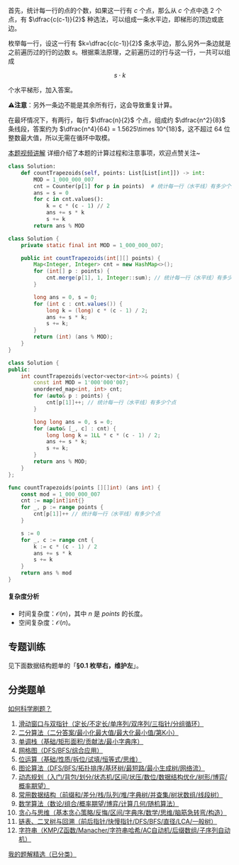 首先，统计每一行的点的个数，如果这一行有 $c$ 个点，那么从 $c$ 个点中选 $2$ 个点，有 $\dfrac{c(c-1)}{2}$ 种选法，可以组成一条水平边，即梯形的顶边或底边。

枚举每一行，设这一行有 $k=\dfrac{c(c-1)}{2}$ 条水平边，那么另外一条边就是之前遍历过的行的边数 $s$。根据乘法原理，之前遍历过的行与这一行，一共可以组成

$$
s\cdot k
$$

个水平梯形，加入答案。

⚠**注意**：另外一条边不能是其余所有行，这会导致重复计算。

在最坏情况下，有两行，每行 $\dfrac{n}{2}$ 个点，组成约 $\dfrac{n^2}{8}$ 条线段，答案约为 $\dfrac{n^4}{64} = 1.5625\times 10^{18}$，这不超过 $64$ 位整数最大值，所以无需在循环中取模。

[本题视频讲解](https://www.bilibili.com/video/BV1tbg8z3EaP/?t=3m40s) 详细介绍了本题的计算过程和注意事项，欢迎点赞关注~

```py [sol-Python3]
class Solution:
    def countTrapezoids(self, points: List[List[int]]) -> int:
        MOD = 1_000_000_007
        cnt = Counter(p[1] for p in points)  # 统计每一行（水平线）有多少个点
        ans = s = 0
        for c in cnt.values():
            k = c * (c - 1) // 2
            ans += s * k
            s += k
        return ans % MOD
```

```java [sol-Java]
class Solution {
    private static final int MOD = 1_000_000_007;

    public int countTrapezoids(int[][] points) {
        Map<Integer, Integer> cnt = new HashMap<>();
        for (int[] p : points) {
            cnt.merge(p[1], 1, Integer::sum); // 统计每一行（水平线）有多少个点
        }

        long ans = 0, s = 0;
        for (int c : cnt.values()) {
            long k = (long) c * (c - 1) / 2;
            ans += s * k;
            s += k;
        }
        return (int) (ans % MOD);
    }
}
```

```cpp [sol-C++]
class Solution {
public:
    int countTrapezoids(vector<vector<int>>& points) {
        const int MOD = 1'000'000'007;
        unordered_map<int, int> cnt;
        for (auto& p : points) {
            cnt[p[1]]++; // 统计每一行（水平线）有多少个点
        }

        long long ans = 0, s = 0;
        for (auto& [_, c] : cnt) {
            long long k = 1LL * c * (c - 1) / 2;
            ans += s * k;
            s += k;
        }
        return ans % MOD;
    }
};
```

```go [sol-Go]
func countTrapezoids(points [][]int) (ans int) {
	const mod = 1_000_000_007
	cnt := map[int]int{}
	for _, p := range points {
		cnt[p[1]]++ // 统计每一行（水平线）有多少个点
	}

	s := 0
	for _, c := range cnt {
		k := c * (c - 1) / 2
		ans += s * k
		s += k
	}
	return ans % mod
}
```

#### 复杂度分析

- 时间复杂度：$\mathcal{O}(n)$，其中 $n$ 是 $\textit{points}$ 的长度。
- 空间复杂度：$\mathcal{O}(n)$。

## 专题训练

见下面数据结构题单的「**§0.1 枚举右，维护左**」。

## 分类题单

[如何科学刷题？](https://leetcode.cn/circle/discuss/RvFUtj/)

1. [滑动窗口与双指针（定长/不定长/单序列/双序列/三指针/分组循环）](https://leetcode.cn/circle/discuss/0viNMK/)
2. [二分算法（二分答案/最小化最大值/最大化最小值/第K小）](https://leetcode.cn/circle/discuss/SqopEo/)
3. [单调栈（基础/矩形面积/贡献法/最小字典序）](https://leetcode.cn/circle/discuss/9oZFK9/)
4. [网格图（DFS/BFS/综合应用）](https://leetcode.cn/circle/discuss/YiXPXW/)
5. [位运算（基础/性质/拆位/试填/恒等式/思维）](https://leetcode.cn/circle/discuss/dHn9Vk/)
6. [图论算法（DFS/BFS/拓扑排序/基环树/最短路/最小生成树/网络流）](https://leetcode.cn/circle/discuss/01LUak/)
7. [动态规划（入门/背包/划分/状态机/区间/状压/数位/数据结构优化/树形/博弈/概率期望）](https://leetcode.cn/circle/discuss/tXLS3i/)
8. [常用数据结构（前缀和/差分/栈/队列/堆/字典树/并查集/树状数组/线段树）](https://leetcode.cn/circle/discuss/mOr1u6/)
9. [数学算法（数论/组合/概率期望/博弈/计算几何/随机算法）](https://leetcode.cn/circle/discuss/IYT3ss/)
10. [贪心与思维（基本贪心策略/反悔/区间/字典序/数学/思维/脑筋急转弯/构造）](https://leetcode.cn/circle/discuss/g6KTKL/)
11. [链表、二叉树与回溯（前后指针/快慢指针/DFS/BFS/直径/LCA/一般树）](https://leetcode.cn/circle/discuss/K0n2gO/)
12. [字符串（KMP/Z函数/Manacher/字符串哈希/AC自动机/后缀数组/子序列自动机）](https://leetcode.cn/circle/discuss/SJFwQI/)

[我的题解精选（已分类）](https://github.com/EndlessCheng/codeforces-go/blob/master/leetcode/SOLUTIONS.md)
